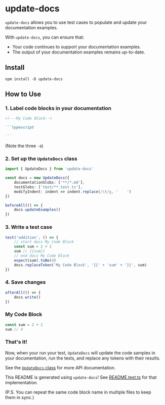 # update-docs

`update-docs` allows you to use test cases to populate and update your documentation examples.

With `update-docs`, you can ensure that:

- Your code continues to support your documentation examples.
- The output of your documentation examples remains up-to-date.

## Install

```
npm install -D update-docs
```

## How to Use

### 1. Label code blocks in your documentation

````markdown
<!---My Code⠀Block-->

```typescript

```
````

(Note the three `-`s)

### 2. Set up the `UpdateDocs` class

<!---readme-setup-->

```typescript
import { UpdateDocs } from 'update-docs'

const docs = new UpdateDocs({
    documentationGlobs: ['**/*.md'],
    testGlobs: ['test/**.test.ts'],
    modifyIndent: indent => indent.replace(/\t/g, '    ')
})

beforeAll(() => {
    docs.updateExamples()
})

```

### 3. Write a test case

<!---readme-test-case-->

```typescript
test('addition', () => {
    // start docs My Code Block
    const sum = 2 + 2
    sum // {{sum}}
    // end docs My Code Block
    expect(sum).toBe(4)
    docs.replaceToken('My Code Block', '{{' + 'sum' + '}}', sum)
})
```

### 4. Save changes

<!---readme-save-->

```typescript
afterAll(() => {
    docs.write()
})
```

### My Code Block

<!---My Code Block-->

```typescript
const sum = 2 + 2
sum // 4
```

### That's it!

Now, when your run your test, `UpdateDocs` will update the code samples in your documentation, run the tests, and replace any tokens with their results.

See the [`UpdateDocs` class](docs/classes/UpdateDocs.md) for more API documentation.

This README is generated using `update-docs`! See [README.test.ts](test/README.test.ts) for that implementation.

(P.S. You can repeat the same code block name in multiple files to keep them in sync.)
